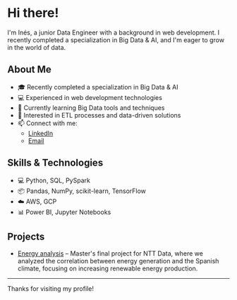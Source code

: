 # Hi there!

I'm Inés, a junior Data Engineer with a background in web development. I recently completed a specialization in Big Data & AI, and I'm eager to grow in the world of data.

## About Me

- 🎓 Recently completed a specialization in Big Data & AI  
- 💻 Experienced in web development technologies  
- 🌱 Currently learning Big Data tools and techniques  
- 🚀 Interested in ETL processes and data-driven solutions  
- 📫 Connect with me:  
  - [LinkedIn](https://www.linkedin.com/in/ines-poses-gonzalez-73a80a299)  
  - [Email](mailto:inesposes@gmail.com)  

## Skills & Technologies

- 💻 Python, SQL, PySpark  
- 📦 Pandas, NumPy, scikit-learn, TensorFlow  
- ☁️ AWS, GCP  
- 📊 Power BI, Jupyter Notebooks  

## Projects

- [Energy analysis](https://github.com/inesposes/energy-climate-insights) – Master's final project for NTT Data, where we analyzed the correlation between energy generation and the Spanish climate, focusing on increasing renewable energy production.

---

Thanks for visiting my profile!
